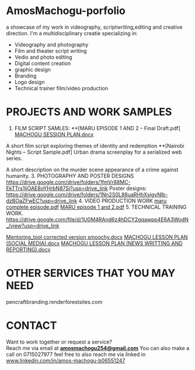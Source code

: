 # AmosMachogu-porfolio
a showcase of my work in videography, scriptwriting,editing and creative direction.
I'm a multidisciplinary creatie specializing in: 
- Videography and photography
- Film and theater script writing
- Vedio and photo editing
- Digital content creation
- graphic design
- Branding 
- Logo design
- Technical trainer film/video production
# PROJECTS AND WORK SAMPLES
1. FILM SCRIPT SAMLES:
   **[MARU EPISODE 1 AND 2  – Final Draft.pdf] [MACHOGU SESSION PLAN.docx](https://github.com/user-attachments/files/21576347/MACHOGU.SESSION.PLAN.docx)

  A short film script exploring themes of identity and redemption
   **[Nairobi Nights – Script Sample.pdf] 
  Urban drama screenplay for a serialized web series.         
  
A short description on the murder scene appearance of a crime against humanity.
3. PHOTOGRAPHY AND POSTER DESIGNS
 https://drive.google.com/drive/folders/1fmVr88MC-EkTTrs1ljOAE8oYHrbN87Sj?usp=drive_link
 Poster designs: https://drive.google.com/drive/folders/1Nn2S0L88uaRHhXsigyNlb-dzBOaZFwEC?usp=drive_link
4. VIDEO PRODUCTION WORK
   [maru complete episode.pdf](https://github.com/user-attachments/files/21575966/maru.complete.episode.pdf)
[MARU episode 1 and 2.pdf](https://github.com/user-attachments/files/21575964/MARU.episode.1.and.2.pdf)
5. TECHNICAL TRAINING WORK.
   https://drive.google.com/file/d/1U0M4RAnd6z4hDCY2gqawpp4E6A3WodN_/view?usp=drive_link
   
   [Mentoring_tool corrected version smoochy.docx](https://github.com/user-attachments/files/21576327/Mentoring_tool.corrected.version.smoochy.docx)
[MACHOGU LESSON PLAN (SOCIAL MEDIA).docx](https://github.com/user-attachments/files/21576343/MACHOGU.LESSON.PLAN.SOCIAL.MEDIA.docx)
[MACHOGU LESSON PLAN (NEWS WRITTING AND REPORTING).docx](https://github.com/user-attachments/files/21576342/MACHOGU.LESSON.PLAN.NEWS.WRITTING.AND.REPORTING.docx)
# OTHER SERVICES THAT YOU MAY NEED 
   pencraftbranding.renderforestsites.com 
 # CONTACT 
Want to work together or request a service?  
Reach me via email at **amosmachogu254@gmail.com**
You can also make a call on 0715027977
feel free to also reach me via linked in www.linkedin.com/in/amos-machogu-b06551247

